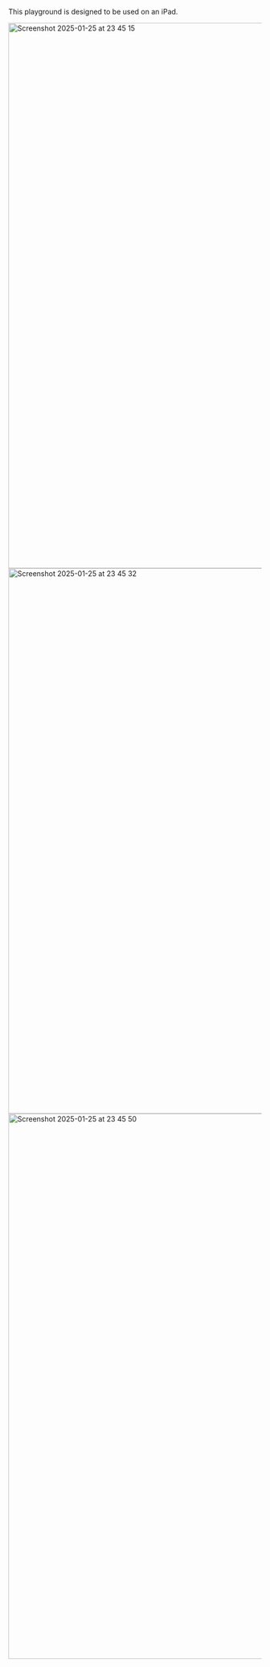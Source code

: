 This playground is designed to be used on an iPad.

<img width="1083" alt="Screenshot 2025-01-25 at 23 45 15" src="https://github.com/user-attachments/assets/5ff1e2f6-0ce0-47f7-9ea3-0650c83bdcfb" />

<img width="1083" alt="Screenshot 2025-01-25 at 23 45 32" src="https://github.com/user-attachments/assets/bf508661-518a-4ab5-9ae7-79623a350fe7" />

<img width="1083" alt="Screenshot 2025-01-25 at 23 45 50" src="https://github.com/user-attachments/assets/d2c72ac4-0313-456c-b423-e1f40d9c4022" />
